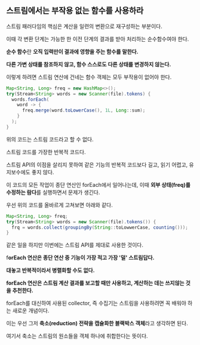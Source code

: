## 스트림에서는 부작용 없는 함수를 사용하라



스트림 패러다임의 핵심은 계산을 일련의 변환으로 재구성하는 부분이다.

이때 각 변환 단계는 가능한 한 이전 단계의 결과를 받아 처리하는 순수함수여야 한다.

**순수 함수**란 **오직 입력만이 결과에 영향을 주는 함수를 말한다.**

**다른 가변 상태를 참조하지 않고, 함수 스스로도 다른 상태를 변경하지 않는다.**

이렇게 하려면 스트림 연산에 건네는 함수 객체는 모두 부작용이 없어야 한다.



```java
Map<String, Long> freq = new HashMap<>();
try(Stream<String> words = new Scanner(file).tokens) {
  words.forEach(
    word -> {
      freq.merge(word.toLowerCase(), 1L, Long::sum);
    }
  );
}
```

위의 코드는 스트림 코드라고 할 수 없다.

스트림 코드를 가장한 반복적 코드다.

스트림 API의 이점을 살리지 못하여 같은 기능의 반복적 코드보다 길고, 읽기 어렵고, 유지보수에도 좋지 않다.

이 코드의 모든 작업이 종단 연산인 forEach에서 일어나는데, 이때 **외부 상태(freq)를 수정하는 람다**를 실행하면서 문제가 생긴다.



우선 위의 코드를 올바르게 고쳐보면 아래와 같다.

```java
Map<String, Long> freq;
try(Stream<String> words = new Scanner(file).tokens()) {
  frq = words.collect(groupingBy(String::toLowwerCase, counting()));
}
```

같은 일을 하지만 이번에는 스트림 API를 제대로 사용한 것이다.



f**orEach 연산은 종단 연산 중 기능이 가장 적고 가장 '덜' 스트림답다.**

**대놓고 반복적이라서 병렬화할 수도 없다.**

**forEach 연산은 스트림 계산 결과를 보고할 때만 사용하고, 계산하는 데는 쓰지않는 것을 추천한다.**



forEach를 대신하여 사용된 collector, 즉 수집기는 스트림을 사용하려면 꼭 배워야 하는 새로운 개념이다.

이는 우선 그저 **축소(reduction) 전략을 캡슐화한 블랙박스 객체**라고 생각하면 된다.

여기서 축소는 스트림의 원소들을 객체 하나에 취합한다는 뜻이다.
